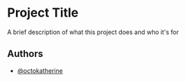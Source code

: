 
# Project Title


A brief description of what this project does and who it's for


## Authors

- [@octokatherine](https://www.github.com/octokatherine)

